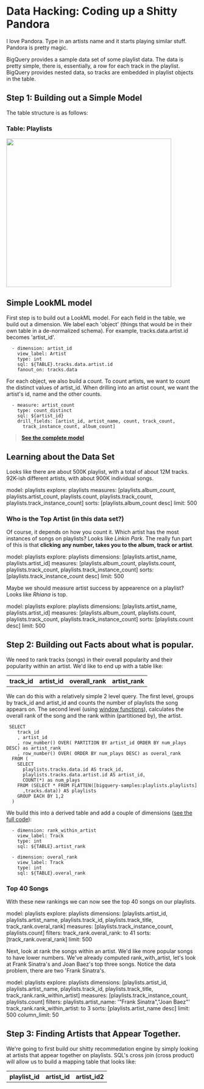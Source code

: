 # Data Hacking: Coding up a Shitty Pandora

I love Pandora.  Type in an artists name and it starts playing similar stuff.  Pandora is pretty magic.

BigQuery provides a sample data set of some playlist data.  The data is pretty simple, there is, essentially, a row for each track in the playlist.  BigQuery provides nested data, so tracks are embedded in playlist objects in the table.  

## Step 1: Building out a Simple Model

The table structure is as follows:

### Table: Playlists
<img src="https://discourse.looker.com/uploads/default/original/2X/c/c549f9f91a9dd1fff6e01af0ef5a37e07d72af2f.png" width="433" height="390">

## Simple LookML model

First step is to build out a LookML model.  For each field in the table, we build out a dimension.  We label each 'object' (things that would be in their own table in a de-normalized schema).  For example, tracks.data.artist.id becomes 'artist_id'.  

```
  - dimension: artist_id
    view_label: Artist
    type: int
    sql: ${TABLE}.tracks.data.artist.id
    fanout_on: tracks.data
```

For each object, we also build a count.  To count artists, we want to count the distinct values of artist_id.  When drilling into an artist count, we want the artist's id, name and the other counts.

```
  - measure: artist_count
    type: count_distinct
    sql: ${artist_id}
    drill_fields: [artist_id, artist_name, count, track_count,
      track_instance_count, album_count]
```

>**[See the complete model](https://learn.looker.com/projects/playlists/files/playlists.view.lookml)**

## Learning about the Data Set

Looks like there are about 500K playlist, with a total of about 12M tracks.  92K-ish different artists, with about 900K individual songs.

<look>
  model: playlists
  explore: playlists
  measures: [playlists.album_count, playlists.artist_count, playlists.count, playlists.track_count,
    playlists.track_instance_count]
  sorts: [playlists.album_count desc]
  limit: 500
</look>

### Who is the Top Artist (in this data set?)

Of course, it depends on how you count it.  Which artist has the most instances of songs on playlists?  Looks like *Linkin Park*.  The really fun part of this is that **clicking any number, takes you to the album, track or artist**.

<look height="300">
  model: playlists
  explore: playlists
  dimensions: [playlists.artist_name, playlists.artist_id]
  measures: [playlists.album_count, playlists.count, playlists.track_count, playlists.track_instance_count]
  sorts: [playlists.track_instance_count desc]
  limit: 500
</look>

Maybe we should measure artist success by appearence on a playlist?  Looks like *Rhiana* is top.

<look height="300">
  model: playlists
  explore: playlists
  dimensions: [playlists.artist_name, playlists.artist_id]
  measures: [playlists.album_count, playlists.count, playlists.track_count, playlists.track_instance_count]
  sorts: [playlists.count desc]
  limit: 500
</look>

## Step 2: Building out Facts about what is popular.

We need to rank tracks (songs) in their overall popularity and their popularity within an artist.  We'd like to end up with a table like:

<table>
<tr><th>track_id</th><th>artist_id</th><th>overall_rank</th><th>artist_rank
</th></tr></table>

We can do this with a relatively simple 2 level query.  The first level, groups by track_id and artist_id and counts the number of playlists the song appears on.  The second level (using [window functions](http://www.looker.com/blog/a-window-into-the-soul-of-your-data)), calculates the overall rank of the song and the rank within (partitioned by), the artist.

```
 SELECT
    track_id
    , artist_id
    , row_number() OVER( PARTITION BY artist_id ORDER BY num_plays DESC) as artist_rank
    , row_number() OVER( ORDER BY num_plays DESC) as overal_rank
  FROM (
    SELECT 
      playlists.tracks.data.id AS track_id,
      playlists.tracks.data.artist.id AS artist_id,
      COUNT(*) as num_plays
    FROM (SELECT * FROM FLATTEN([bigquery-samples:playlists.playlists]
      ,tracks.data)) AS playlists
    GROUP EACH BY 1,2
  )
```

We build this into a derived table and add a couple of dimensions ([see the full code](https://learn.looker.com/projects/playlists/files/track_rank.view.lookml)):


```
  - dimension: rank_within_artist
    view_label: Track
    type: int
    sql: ${TABLE}.artist_rank

  - dimension: overal_rank
    view_label: Track
    type: int
    sql: ${TABLE}.overal_rank
```

### Top 40 Songs

With these new rankings we can now see the top 40 songs on our playlists.

<look height="300">
  model: playlists
  explore: playlists
  dimensions: [playlists.artist_id, playlists.artist_name, playlists.track_id, playlists.track_title,
    track_rank.overal_rank]
  measures: [playlists.track_instance_count, playlists.count]
  filters:
    track_rank.overal_rank: to 41
  sorts: [track_rank.overal_rank]
  limit: 500
</look>

Next, look at rank the songs within an artist.  We'd like more popular songs to have lower numbers. We've already computed rank_with_artist, let's look at Frank Sinatra's and Joan Baez's top three songs.  Notice the data problem, there are two 'Frank Sinatra's.

<look>
  model: playlists
  explore: playlists
  dimensions: [playlists.artist_id, playlists.artist_name, playlists.track_id, playlists.track_title,
    track_rank.rank_within_artist]
  measures: [playlists.track_instance_count, playlists.count]
  filters:
    playlists.artist_name: '"Frank Sinatra","Joan Baez"'
    track_rank.rank_within_artist: to 3
  sorts: [playlists.artist_name desc]
  limit: 500
  column_limit: 50
</look>


## Step 3: Finding Artists that Appear Together.

We're going to first build our shitty recommedation engine by simply looking at artists that appear together on playlists.  SQL's cross join (cross product) will allow us to build a mapping table that looks like:

<table>
<tr><th>playlist_id</th><th>artist_id</th><th>artist_id2</th>
</th></tr></table>

